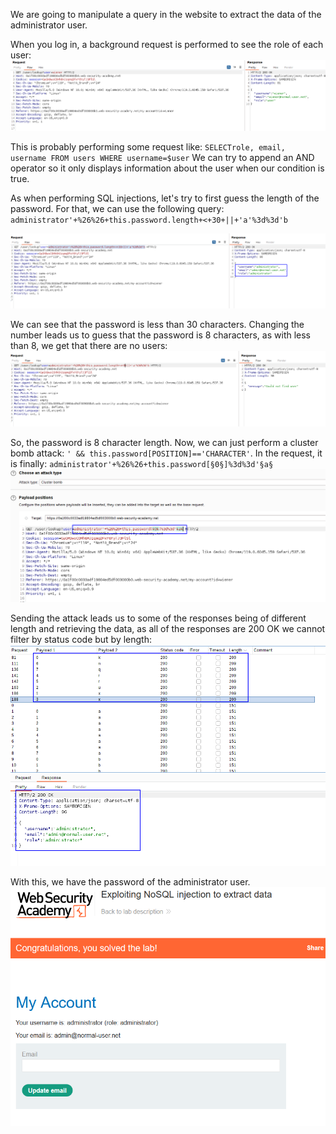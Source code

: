We are going to manipulate a query in the website to extract the data of the administrator user.

When you log in, a background request is performed to see the role of each user:
![](imgs/nosql_injection_extract_data.png)

This is probably performing some request like:
`SELECTrole, email, username FROM users WHERE username=$user`
We can try to append an AND operator so it only displays information about the user when our condition is true. 

As when performing SQL injections, let's try to first guess the length of the password. For that, we can use the following query:
`administrator'+%26%26+this.password.length+<+30+||+'a'%3d%3d'b`

![](imgs/nosql_injection_extract_data-1.png)

We can see that the password is less than 30 characters. Changing the number leads us to guess that the password is 8 characters, as with less than 8, we get that there are no users:
![](imgs/nosql_injection_extract_data-2.png)

So, the password is 8 character length.
Now, we can just perform a cluster bomb attack:
`' && this.password[POSITION]=='CHARACTER'`.
In the request, it is finally:
`administrator'+%26%26+this.password[§0§]%3d%3d'§a§ `
![](imgs/nosql_injection_extract_data-3.png)

Sending the attack leads us to some of the responses being of different length and retrieving the data, as all of the responses are 200 OK we cannot filter by status code but by length:
![](imgs/nosql_injection_extract_data-4.png)

With this, we have the password of the administrator user.
![](imgs/nosql_injection_extract_data-5.png)